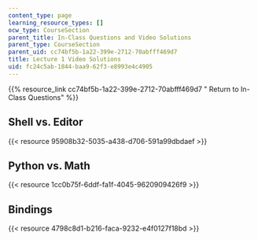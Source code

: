 ```yaml
---
content_type: page
learning_resource_types: []
ocw_type: CourseSection
parent_title: In-Class Questions and Video Solutions
parent_type: CourseSection
parent_uid: cc74bf5b-1a22-399e-2712-70abfff469d7
title: Lecture 1 Video Solutions
uid: fc24c5ab-1844-baa9-62f3-e8993e4c4905
---
```

{{% resource_link cc74bf5b-1a22-399e-2712-70abfff469d7 " Return to In-Class Questions" %}}

## Shell vs. Editor

{{< resource 95908b32-5035-a438-d706-591a99dbdaef >}}

## Python vs. Math

{{< resource 1cc0b75f-6ddf-fa1f-4045-9620909426f9 >}}

## Bindings

{{< resource 4798c8d1-b216-faca-9232-e4f0127f18bd >}}